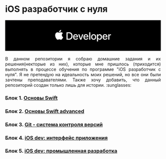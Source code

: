 # iOS разработчик с нуля

![ios_dev-logo](https://github.com/YanSakhnevich/1.-iOS-developer-course/blob/master/ios_dev.png)


<p style="text-align: justify;"> В данном репозитории я собраю домашние задания и их решения(некторые из них), которые мне пришлось (приходится) выполнять в процессе обучения по программе "iOS разработчик с нуля". Я не претендую на идеальность моих решений, но все они были зачтены преподавателями. 
Также хочу добавить, что данный репозиторий создан только лишь для истории. :sunglasses: </p>

### Блок 1. [Основы Swift](./1.Swift_Basics) 

### Блок 2. [Основы Swift advanced](./2.Swift_Advanced)

### Блок 3. [Git - система контроля версий](./3.Git-version_control_system)

### Блок 4. [iOS dev: интерфейс приложения](./4.iOS-dev_application_interface)

### Блок 5. [iOS dev: промышленная разработка](./5.iOS-dev_industrial_development)

